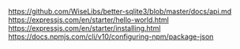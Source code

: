 https://github.com/WiseLibs/better-sqlite3/blob/master/docs/api.md
https://expressjs.com/en/starter/hello-world.html
https://expressjs.com/en/starter/installing.html
https://docs.npmjs.com/cli/v10/configuring-npm/package-json
